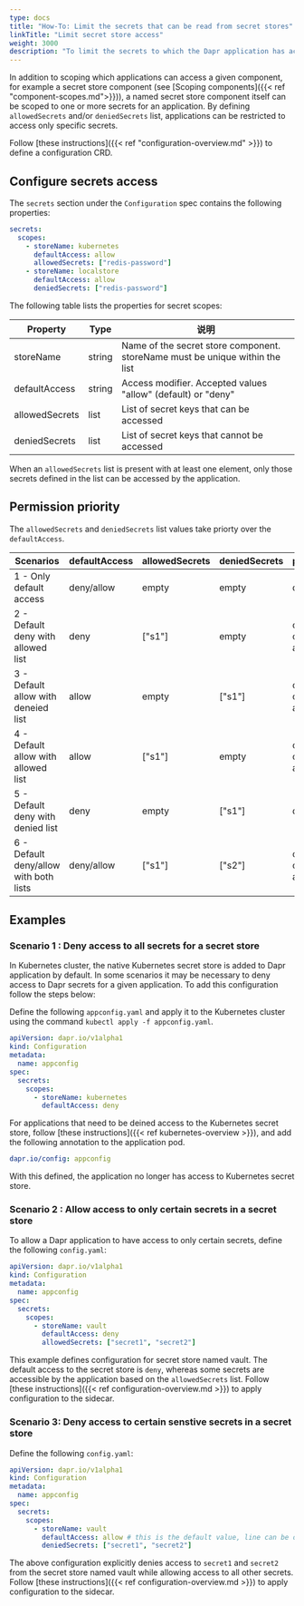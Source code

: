 ```yaml
---
type: docs
title: "How-To: Limit the secrets that can be read from secret stores"
linkTitle: "Limit secret store access"
weight: 3000
description: "To limit the secrets to which the Dapr application has access, users can define secret scopes by augmenting existing configuration CRD with restrictive permissions."
---
```


In addition to scoping which applications can access a given component, for example a secret store component (see [Scoping components]({{< ref "component-scopes.md">}})), a named secret store component itself can be scoped to one or more secrets for an application. By defining `allowedSecrets` and/or `deniedSecrets` list, applications can be restricted to access only specific secrets.

Follow [these instructions]({{< ref "configuration-overview.md" >}}) to define a configuration CRD.

## Configure secrets access

The `secrets` section under the `Configuration` spec contains the following properties:

```yml
secrets:
  scopes:
    - storeName: kubernetes
      defaultAccess: allow
      allowedSecrets: ["redis-password"]
    - storeName: localstore
      defaultAccess: allow
      deniedSecrets: ["redis-password"]
```

The following table lists the properties for secret scopes:

| Property       | Type   | 说明                                                                           |
| -------------- | ------ | ---------------------------------------------------------------------------- |
| storeName      | string | Name of the secret store component. storeName must be unique within the list |
| defaultAccess  | string | Access modifier. Accepted values "allow" (default) or "deny"                 |
| allowedSecrets | list   | List of secret keys that can be accessed                                     |
| deniedSecrets  | list   | List of secret keys that cannot be accessed                                  |

When an `allowedSecrets` list is present with at least one element, only those secrets defined in the list can be accessed by the application.

## Permission priority

The `allowedSecrets` and `deniedSecrets` list values take priorty over the `defaultAccess`.

| Scenarios                              | defaultAccess | allowedSecrets | deniedSecrets | permission                   |
| -------------------------------------- | ------------- | -------------- | ------------- | ---------------------------- |
| 1 - Only default access                | deny/allow    | empty          | empty         | deny/allow                   |
| 2 - Default deny with allowed list     | deny          | ["s1"]         | empty         | only "s1" can be accessed    |
| 3 - Default allow with deneied list    | allow         | empty          | ["s1"]        | only "s1" cannot be accessed |
| 4 - Default allow with allowed list    | allow         | ["s1"]         | empty         | only "s1" can be accessed    |
| 5 - Default deny with denied list      | deny          | empty          | ["s1"]        | deny                         |
| 6 - Default deny/allow with both lists | deny/allow    | ["s1"]         | ["s2"]        | only "s1" can be accessed    |

## Examples

### Scenario 1 : Deny access to all secrets for a secret store

In Kubernetes cluster, the native Kubernetes secret store is added to Dapr application by default. In some scenarios it may be necessary to deny access to Dapr secrets for a given application. To add this configuration follow the steps below:

Define the following `appconfig.yaml` and apply it to the Kubernetes cluster using the command `kubectl apply -f appconfig.yaml`.

```yaml
apiVersion: dapr.io/v1alpha1
kind: Configuration
metadata:
  name: appconfig
spec:
  secrets:
    scopes:
      - storeName: kubernetes
        defaultAccess: deny
```

For applications that need to be deined access to the Kubernetes secret store, follow [these instructions]({{< ref kubernetes-overview >}}), and add the following annotation to the application pod.

```yaml
dapr.io/config: appconfig
```

With this defined, the application no longer has access to Kubernetes secret store.

### Scenario 2 : Allow access to only certain secrets in a secret store

To allow a Dapr application to have access to only certain secrets, define the following `config.yaml`:

```yaml
apiVersion: dapr.io/v1alpha1
kind: Configuration
metadata:
  name: appconfig
spec:
  secrets:
    scopes:
      - storeName: vault
        defaultAccess: deny
        allowedSecrets: ["secret1", "secret2"]
```

This example defines configuration for secret store named vault. The default access to the secret store is `deny`, whereas some secrets are accessible by the application based on the `allowedSecrets` list. Follow [these instructions]({{< ref configuration-overview.md >}}) to apply configuration to the sidecar.

### Scenario 3: Deny access to certain senstive secrets in a secret store

Define the following `config.yaml`:

```yaml
apiVersion: dapr.io/v1alpha1
kind: Configuration
metadata:
  name: appconfig
spec:
  secrets:
    scopes:
      - storeName: vault
        defaultAccess: allow # this is the default value, line can be omitted
        deniedSecrets: ["secret1", "secret2"]
```

The above configuration explicitly denies access to `secret1` and `secret2` from the secret store named vault while allowing access to all other secrets. Follow [these instructions]({{< ref configuration-overview.md >}}) to apply configuration to the sidecar.

